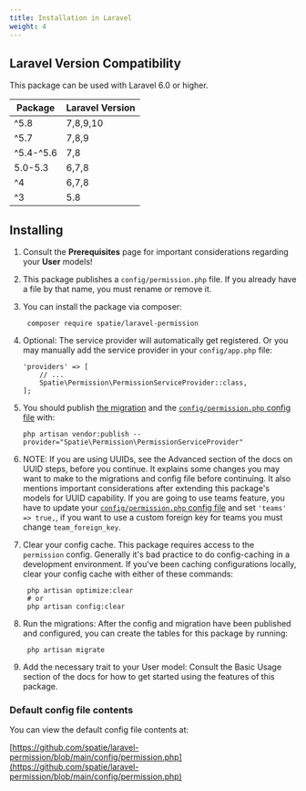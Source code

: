 ```yaml
---
title: Installation in Laravel
weight: 4
---
```


## Laravel Version Compatibility

This package can be used with Laravel 6.0 or higher.

Package | Laravel Version
--------|-----------
  ^5.8   | 7,8,9,10
  ^5.7   |  7,8,9
^5.4-^5.6 |   7,8
5.0-5.3 |  6,7,8
   ^4    |  6,7,8
   ^3    |  5.8
   

## Installing

1. Consult the **Prerequisites** page for important considerations regarding your **User** models!

2. This package publishes a `config/permission.php` file. If you already have a file by that name, you must rename or remove it.

3. You can install the package via composer:

        composer require spatie/laravel-permission

4. Optional: The service provider will automatically get registered. Or you may manually add the service provider in your `config/app.php` file:

    ```
    'providers' => [
        // ...
        Spatie\Permission\PermissionServiceProvider::class,
    ];
    ```

5. You should publish [the migration](https://github.com/spatie/laravel-permission/blob/main/database/migrations/create_permission_tables.php.stub) and the [`config/permission.php` config file](https://github.com/spatie/laravel-permission/blob/main/config/permission.php) with:

    ```
    php artisan vendor:publish --provider="Spatie\Permission\PermissionServiceProvider"
    ```

6. NOTE: If you are using UUIDs, see the Advanced section of the docs on UUID steps, before you continue. It explains some changes you may want to make to the migrations and config file before continuing. It also mentions important considerations after extending this package's models for UUID capability.
    If you are going to use teams feature, you have to update your [`config/permission.php` config file](https://github.com/spatie/laravel-permission/blob/main/config/permission.php) and set `'teams' => true,`, if you want to use a custom foreign key for teams you must change `team_foreign_key`.

7. Clear your config cache. This package requires access to the `permission` config. Generally it's bad practice to do config-caching in a development environment. If you've been caching configurations locally, clear your config cache with either of these commands:

        php artisan optimize:clear
        # or
        php artisan config:clear

8. Run the migrations: After the config and migration have been published and configured, you can create the tables for this package by running:

        php artisan migrate

9. Add the necessary trait to your User model: Consult the Basic Usage section of the docs for how to get started using the features of this package.


### Default config file contents

You can view the default config file contents at:

[https://github.com/spatie/laravel-permission/blob/main/config/permission.php](https://github.com/spatie/laravel-permission/blob/main/config/permission.php)
